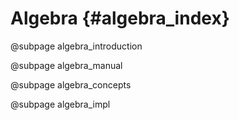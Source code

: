 # Algebra {#algebra_index}

@subpage algebra_introduction

@subpage algebra_manual

@subpage algebra_concepts

@subpage algebra_impl
